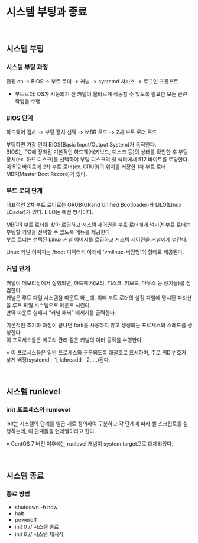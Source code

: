 # 시스템 부팅과 종료

<br/>

## 시스템 부팅
### 시스템 부팅 과정
전원 on -> BIOS -> 부트 로더 -> 커널 -> systemd 서비스 -> 로그인 프롬프트

- 부트로더: OS가 시동되기 전 커널이 올바르게 작동할 수 있도록 필요한 모든 관련 작업을 수행

### BIOS 단계
하드웨어 검사 -> 부팅 장치 선택 -> MBR 로드 -> 2차 부트 로더 로드

부팅하면 가장 먼저 BIOS(Basic Input/Output System)가 동작한다.  
BIOS는 PC에 장착된 기본적인 하드웨어(키보드, 디스크 등)의 상태를 확인한 후 부팅 장치(ex. 하드 디스크)를 선택하여 부팅 디스크의 첫 섹터에서 512 바이트를 로딩한다.  
이 512 바이트에 2차 부트 로더(ex. GRUB)의 위치를 저장한 1차 부트 로더 MBR(Master Boot Record)가 있다.

### 부트 로더 단계
대표적인 2차 부트 로더로는 GRUB(GRand Unified Bootloader)와 LILO(LInux LOader)가 있다. LILO는 예전 방식이다.  

MBR이 부트 로더를 찾아 로딩하고 시스템 제어권을 부트 로더에게 넘기면 부트 로더는 부팅할 커널을 선택할 수 있도록 메뉴를 제공한다.  
부트 로더는 선택된 Linux 커널 이미지를 로딩하고 시스템 제어권을 커널에게 넘긴다.

Linux 커널 이미지는 /boot 디렉터리 아래에 'vmlinuz-버전명'의 형태로 제공된다.

### 커널 단계
커널이 메모리상에서 실행되면, 하드웨어(모리, 디스크, 키보드, 마우스 등 장치들)를 점검한다.  
커널은 루트 파일 시스템을 마운트 하는데, 이때 부트 로더의 설정 파일에 명시된 파티션을 루트 파일 시스템으로 마운트 시킨다.  
만약 마운트 실패시 “커널 패닉” 메세지를 출력한다.

기본적인 초기화 과정이 끝나면 fork를 사용하지 않고 생성되는 프로세스와 스레드를 생성한다.  
이 프로세스들은 메모리 관리 같은 커널의 여러 동작을 수행한다.

※ 이 프로세스들은 일반 프로세스와 구분되도록 대괄호로 표시하며, 주로 PID 번호가 낮게 배정(systemd - 1, kthreadd - 2, ...)된다.

<br/>

## 시스템 runlevel
### init 프로세스와 runlevel
init는 시스템의 단계를 일곱 개로 정의하여 구분하고 각 단계에 따라 셸 스크립트를 실행하는데, 이 단계들을 런레벨이라고 한다.

※ CentOS 7 버전 이후에는 runlevel 개념이 system target으로 대체되었다.

<br/>

## 시스템 종료
### 종료 방법
- shutdown -h now
- halt
- poweroff
- init 0		// 시스템 종료
- init 6		// 시스템 재시작
